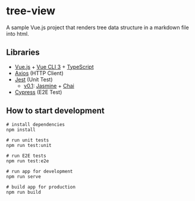 # tree-view

A sample Vue.js project that renders tree data structure in a markdown file into html.


## Libraries

* [Vue.js](https://vuejs.org) + [Vue CLI 3](https://cli.vuejs.org/) + [TypeScript](https://www.typescriptlang.org/)
* [Axios](https://github.com/axios/axios) (HTTP Client)
* [Jest](https://jestjs.io/) (Unit Test)
  * [v0.1](https://github.com/unhurried/tree-view/releases/tag/v0.1): [Jasmine](https://jasmine.github.io/) + [Chai](https://www.chaijs.com/)
* [Cypress](https://www.cypress.io/) (E2E Test)

##  How to start development

```shell
# install dependencies
npm install

# run unit tests
npm run test:unit

# run E2E tests
npm run test:e2e

# run app for development
npm run serve

# build app for production
npm run build
```